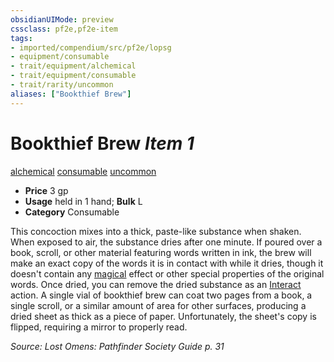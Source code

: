 ```yaml
---
obsidianUIMode: preview
cssclass: pf2e,pf2e-item
tags:
- imported/compendium/src/pf2e/lopsg
- equipment/consumable
- trait/equipment/alchemical
- trait/equipment/consumable
- trait/rarity/uncommon
aliases: ["Bookthief Brew"]
---
```

# Bookthief Brew *Item 1*  
[alchemical](alchemical.md)  [consumable](consumable.md)  [uncommon](uncommon.md)  

- **Price** 3 gp
- **Usage** held in 1 hand; **Bulk** L
- **Category** Consumable

This concoction mixes into a thick, paste-like substance when shaken. When exposed to air, the substance dries after one minute. If poured over a book, scroll, or other material featuring words written in ink, the brew will make an exact copy of the words it is in contact with while it dries, though it doesn't contain any [magical](magical.md) effect or other special properties of the original words. Once dried, you can remove the dried substance as an [Interact](interact.md) action. A single vial of bookthief brew can coat two pages from a book, a single scroll, or a similar amount of area for other surfaces, producing a dried sheet as thick as a piece of paper. Unfortunately, the sheet's copy is flipped, requiring a mirror to properly read.

*Source: Lost Omens: Pathfinder Society Guide p. 31*